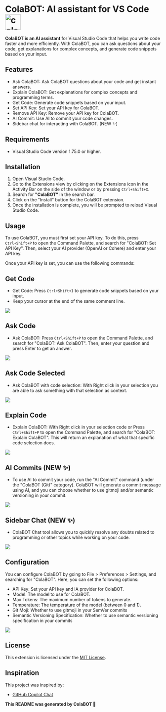 # ColaBOT: AI assistant for VS Code <img width="50" height="50" src="./assets/icon.png" alt="colabot" />

**ColaBOT is an AI assistant** for Visual Studio Code that helps you write code faster and more efficiently. With ColaBOT, you can ask questions about your code, get explanations for complex concepts, and generate code snippets based on your input.

## Features

- Ask ColaBOT: Ask ColaBOT questions about your code and get instant answers.
- Explain ColaBOT: Get explanations for complex concepts and programming terms.
- Get Code: Generate code snippets based on your input.
- Set API Key: Set your API key for ColaBOT.
- Remove API Key: Remove your API key for ColaBOT.
- AI Commit: Use AI to commit your code changes.
- Sidebar chat for interacting with ColaBOT. (NEW ✨)

## Requirements

- Visual Studio Code version 1.75.0 or higher.

## Installation

1. Open Visual Studio Code.
2. Go to the Extensions view by clicking on the Extensions icon in the Activity Bar on the side of the window or by pressing `Ctrl+Shift+X`.
3. Search for **"ColaBOT"** in the search bar.
4. Click on the "Install" button for the ColaBOT extension.
5. Once the installation is complete, you will be prompted to reload Visual Studio Code.

## Usage

To use ColaBOT, you must first set your API key. To do this, press `Ctrl+Shift+P` to open the Command Palette, and search for "ColaBOT: Set API Key". Then, select your AI provider (OpenAI or Cohere) and enter your API key.

Once your API key is set, you can use the following commands:

## Get Code

- Get Code: Press `Ctrl+Shift+I` to generate code snippets based on your input.
- Keep your cursor at the end of the same comment line.

![](./assets/getCode.gif)

## Ask Code

- Ask ColaBOT: Press `Ctrl+Shift+P` to open the Command Palette, and search for "ColaBOT: Ask ColaBOT". Then, enter your question and press Enter to get an answer.

![](./assets/askCode.gif)


## Ask Code Selected

- Ask ColaBOT with code selection: With Right click in your selection you are able to ask something with that selection as context.

![](./assets/askCodeSelected.gif)

## Explain Code

- Explain ColaBOT: With Right click in your selection code or Press `Ctrl+Shift+P` to open the Command Palette, and search for "ColaBOT: Explain ColaBOT". This will return an explanation of what that specific code selection does.

![](./assets/explainCode.gif)

## AI Commits (NEW ✨)

- To use AI to commit your code, run the "AI Commit" command (under the "ColaBOT (Git)" category). ColaBOT will generate a commit message using AI, and you can choose whether to use gitmoji and/or semantic versioning in your commit.

![](./assets/aiCommits.gif)

## Sidebar Chat (NEW ✨)

- ColaBOT Chat tool allows you to quickly resolve any doubts related to programming or other topics while working on your code.

![](./assets/sidebarChat.gif)

## Configuration

You can configure ColaBOT by going to File > Preferences > Settings, and searching for "ColaBOT". Here, you can set the following options:

- API Key: Set your API key and IA provider for ColaBOT.
- Model: The model to use for ColaBOT.
- Max Tokens: The maximum number of tokens to generate.
- Temperature: The temperature of the model (between 0 and 1).
- Git Moji: Whether to use gitmoji in your SemVer commits
- Semantic Versioning Specification: Whether to use semantic versioning specification in your commits

![](./assets/config.gif)

## License

This extension is licensed under the [MIT License](LICENSE).

## Inspiration

This project was inspired by:

- [GitHub Copilot Chat](https://marketplace.visualstudio.com/items?itemName=GitHub.copilot-chat)

**This README was generated by ColaBOT 🤖**
